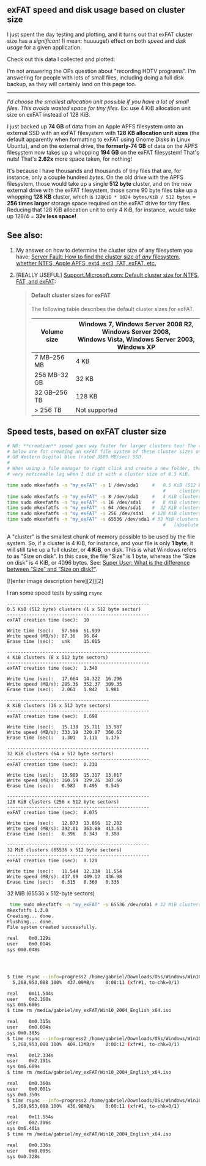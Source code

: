 <!--
GS
22 May 2023

My answer: https://superuser.com/a/1785239/425838
-->


## exFAT speed and disk usage based on cluster size

I just spent the day testing and plotting, and it turns out that exFAT cluster size has a *significant* (I mean: huuuuge!) effect on both _speed_ and _disk usage_ for a given application. 

Check out this data I collected and plotted:






I'm not answering the OPs question about "recording HDTV programs". I'm answering for people with lots of small files, including doing a full disk backup, as they will certainly land on this page too.

---

_I'd choose the smallest allocation unit possible if you have a lot of small files. This avoids wasted space for tiny files._ Ex: use 4 KiB allocation unit size on exFAT instead of 128 KiB.

I just backed up **74 GB** of data from an Apple APFS filesystem onto an external SSD with an exFAT filesystem with **128 KB allocation unit sizes** (the default apparently when formatting to exFAT using Gnome Disks in Linux Ubuntu), and on the external drive, the **formerly-74 GB** of data on the APFS filesystem now takes up a whopping **194 GB** on the exFAT filesystem! That's nuts! That's **2.62x** more space taken, for nothing!

It's because I have thousands and thousands of tiny files that are, for instance, only a couple hundred *bytes*. On the old drive with the APFS filesystem, those would take up a single **512 byte** cluster, and on the new external drive with the exFAT filesystem, those same 90 byte files take up a whopping **128 KB** cluster, which is `128KiB * 1024 bytes/KiB / 512 bytes` = **256 times larger** storage space required on the exFAT drive for tiny files. Reducing that 128 KiB allocation unit to only 4 KiB, for instance, would take up 128/4 = **32x less space!**


## See also:
1. My answer on how to determine the cluster size of any filesystem you have: [Server Fault: How to find the cluster size of _any_ filesystem, whether NTFS, Apple APFS, ext4, ext3, FAT, exFAT, etc.](https://serverfault.com/a/1131628/357116)
1. [REALLY USEFUL] [Support.Microsoft.com: Default cluster size for NTFS, FAT, and exFAT](https://support.microsoft.com/en-us/topic/default-cluster-size-for-ntfs-fat-and-exfat-9772e6f1-e31a-00d7-e18f-73169155af95):

    > #### Default cluster sizes for exFAT
    >
    > The following table describes the default cluster sizes for exFAT.
    > 
    > | Volume size | Windows 7, Windows Server 2008 R2, Windows Server 2008, <br>Windows Vista, Windows Server 2003, Windows XP |
    > | ----------- | ------- |
    > | 7 MB–256 MB | 4 KB |
    > | 256 MB–32 GB | 32 KB |
    > | 32 GB–256 TB | 128 KB |
    > | \> 256 TB | Not supported |


## Speed tests, based on exFAT cluster size

```bash
# NB: **creation** speed goes way faster for larger clusters too! The times
# below are for creating an exFAT file system of these cluster sizes on a 500
# GB Western Digital Blue (rated 3500 MB/sec) SSD.
#
# When using a file manager to right click and create a new folder, there was a
# very noticeable lag when I did it with a cluster size of 0.5 KiB. 

time sudo mkexfatfs -n "my_exFAT" -s 1 /dev/sda1     #   0.5 KiB (512 byte) 
                                                         #     clusters    (10 sec)
time sudo mkexfatfs -n "my_exFAT" -s 8 /dev/sda1     #   4 KiB clusters (1.340 sec)
time sudo mkexfatfs -n "my_exFAT" -s 16 /dev/sda1    #   8 KiB clusters (0.698 sec)
time sudo mkexfatfs -n "my_exFAT" -s 64 /dev/sda1    #  32 KiB clusters (0.230 sec)
time sudo mkexfatfs -n "my_exFAT" -s 256 /dev/sda1   # 128 KiB clusters (0.075 sec)
time sudo mkexfatfs -n "my_exFAT" -s 65536 /dev/sda1 # 32 MiB clusters (0.120 sec) 
                                                         #   [absolute max cluster size allowed!]
```

A "cluster" is the smallest chunk of memory possible to be used by the file system. So, if a cluster is 4 KiB, for instance, and your file is only **1 byte**, it will still take up a full cluster, or **4 KiB**, on disk. This is what Windows refers to as "Size on disk". In this case, the file "Size" is 1 byte, whereas the "Size on disk" is 4 KiB, or 4096 bytes. See: [Super User: What is the difference between “Size” and “Size on disk?”](https://superuser.com/a/66826/425838).

[![enter image description here][2]][2]


I ran some speed tests by using `rsync` 

```
----------------------------------------------------
0.5 KiB (512 byte) clusters (1 x 512 byte sector)
----------------------------------------------------
exFAT creation time (sec):  10

Write time (sec):   57.566  51.939
Write speed (MB/s): 87.36   96.84
Erase time (sec):   unk     15.015

----------------------------------------------------
4 KiB clusters (8 x 512 byte sectors)
----------------------------------------------------
exFAT creation time (sec):  1.340

Write time (sec):   17.664  14.322  16.296
Write speed (MB/s): 285.36  352.37  309.35
Erase time (sec):   2.061   1.842   1.981

----------------------------------------------------
8 KiB clusters (16 x 512 byte sectors)
----------------------------------------------------
exFAT creation time (sec):  0.698

Write time (sec):   15.138  15.711  13.987
Write speed (MB/s): 333.19  320.87  360.62
Erase time (sec):   1.301   1.111   1.175

----------------------------------------------------
32 KiB clusters (64 x 512 byte sectors)
----------------------------------------------------
exFAT creation time (sec):  0.230

Write time (sec):   13.989  15.317  13.017
Write speed (MB/s): 360.59  329.26  387.60
Erase time (sec):   0.583   0.495   0.546

----------------------------------------------------
128 KiB clusters (256 x 512 byte sectors)
----------------------------------------------------
exFAT creation time (sec):  0.075

Write time (sec):   12.873  13.866  12.202
Write speed (MB/s): 392.01  363.88  413.63
Erase time (sec):   0.396   0.343   0.380

----------------------------------------------------
32 MiB clusters (65536 x 512 byte sectors)
----------------------------------------------------
exFAT creation time (sec):  0.120

Write time (sec):   11.544  12.334  11.554
Write speed (MB/s): 437.09  409.12  436.98
Erase time (sec):   0.315   0.360   0.336
```


32 MiB (65536 x 512-byte sectors)
```bash
 time sudo mkexfatfs -n "my_exFAT" -s 65536 /dev/sda1 # 32 MiB clusters (0.075 sec) 
mkexfatfs 1.3.0
Creating... done.
Flushing... done.
File system created successfully.

real    0m0.129s
user    0m0.014s
sys 0m0.048s




$ time rsync --info=progress2 /home/gabriel/Downloads/OSs/Windows/Win10_2004_English_x64.iso /media/gabriel/my_exFAT/
  5,268,953,088 100%  437.09MB/s    0:00:11 (xfr#1, to-chk=0/1)

real    0m11.544s
user    0m2.168s
sys 0m5.686s
$ time rm /media/gabriel/my_exFAT/Win10_2004_English_x64.iso 

real    0m0.315s
user    0m0.004s
sys 0m0.305s
$ time rsync --info=progress2 /home/gabriel/Downloads/OSs/Windows/Win10_2004_English_x64.iso /media/gabriel/my_exFAT/
  5,268,953,088 100%  409.12MB/s    0:00:12 (xfr#1, to-chk=0/1)

real    0m12.334s
user    0m2.191s
sys 0m6.609s
$ time rm /media/gabriel/my_exFAT/Win10_2004_English_x64.iso 

real    0m0.360s
user    0m0.001s
sys 0m0.350s
$ time rsync --info=progress2 /home/gabriel/Downloads/OSs/Windows/Win10_2004_English_x64.iso /media/gabriel/my_exFAT/
  5,268,953,088 100%  436.98MB/s    0:00:11 (xfr#1, to-chk=0/1)

real    0m11.554s
user    0m2.306s
sys 0m6.401s
$ time rm /media/gabriel/my_exFAT/Win10_2004_English_x64.iso 

real    0m0.336s
user    0m0.005s
sys 0m0.328s

```

